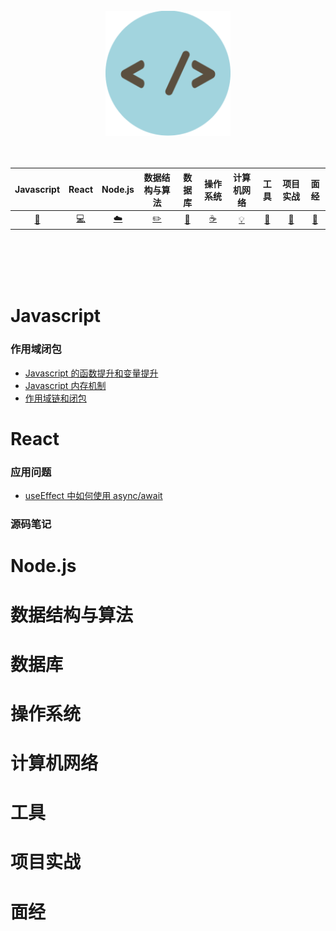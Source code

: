 </div>
<br />
<div align="center" >
    <img src="./assets/Avatar.png" width="200px" >
</div>

<br />
<br />

|      Javascript      | React | Node.js |数据结构与算法| 数据库 |       操作系统        |         计算机网络| 工具 |项目实战| 面经 |
| :---: | :----: | :---: | :----: | :----: | :----: | :----: | :----: | :----: | :----: |
| [:art:](#Javascript) | [:computer:](#React) | [:cloud:](#Node.js) | [:pencil2:](#数据结构与算法) | [:floppy_disk:](#数据库) |[:coffee:](#操作系统)| [:bulb:](#计算机网络) |[:wrench:](#工具)| [:watermelon:](项目实战) |[:memo:](#面经)|

<br />
<br />
<br />



<br>


# Javascript

### 作用域闭包

- [Javascript 的函数提升和变量提升](./Javascript/Javascript的函数提升和变量提升.md)
- [Javascript 内存机制](./Javascript/Javascript内存机制.md)
- [作用域链和闭包](https://github.com/zhangjunjie0730/Blog-javascript/issues/4)

# React

### 应用问题

- [useEffect 中如何使用 async/await]()

### 源码笔记



# Node.js

# 数据结构与算法



# 数据库



# 操作系统

# 计算机网络

# 工具 



# 项目实战



# 面经